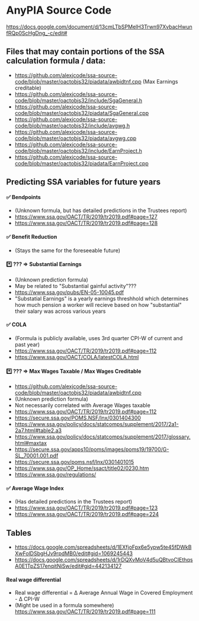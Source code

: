 # AnyPIA Source Code
https://docs.google.com/document/d/13cmLTbSPMelH3Trwn97XvbacHwunfRQp0ScHgDng_-c/edit#

## Files that may contain portions of the SSA calculation formula / data:
- https://github.com/alexjcode/ssa-source-code/blob/master/oactobjs32/piadata/awbidtnf.cpp (Max Earnings creditable)
- https://github.com/alexjcode/ssa-source-code/blob/master/oactobjs32/include/SgaGeneral.h
- https://github.com/alexjcode/ssa-source-code/blob/master/oactobjs32/piadata/SgaGeneral.cpp
- https://github.com/alexjcode/ssa-source-code/blob/master/oactobjs32/include/avgwg.h
- https://github.com/alexjcode/ssa-source-code/blob/master/oactobjs32/piadata/avgwg.cpp
- https://github.com/alexjcode/ssa-source-code/blob/master/oactobjs32/include/EarnProject.h
- https://github.com/alexjcode/ssa-source-code/blob/master/oactobjs32/piadata/EarnProject.cpp

## Predicting SSA variables for future years

#### ✅ Bendpoints
- (Unknown formula, but has detailed predictions in the Trustees report)
- https://www.ssa.gov/OACT/TR/2019/tr2019.pdf#page=127
- https://www.ssa.gov/OACT/TR/2019/tr2019.pdf#page=128

#### ✅ Benefit Reduction
- (Stays the same for the foreseeable future)

#### *️⃣ ??? => Substantial Earnings
- (Unknown prediction formula)
- May be related to "Substantial gainful activity"???
- https://www.ssa.gov/pubs/EN-05-10045.pdf
- "Substatial Earnings" is a yearly earnings threshhold which determines how much pension a worker will recieve based on how "substantial" their salary was across various years

#### ✅ COLA
- (Formula is publicly available, uses 3rd quarter CPI-W of current and past year)
- https://www.ssa.gov/OACT/TR/2019/tr2019.pdf#page=112
- https://www.ssa.gov/OACT/COLA/latestCOLA.html

#### *️⃣ ??? => Max Wages Taxable / Max Wages Creditable
- https://github.com/alexjcode/ssa-source-code/blob/master/oactobjs32/piadata/awbidtnf.cpp
- (Unknown prediction formula)
- Not necessarily correlated with Average Wages taxable
- https://www.ssa.gov/OACT/TR/2019/tr2019.pdf#page=112
- https://secure.ssa.gov/POMS.NSF/lnx/0301404300
- https://www.ssa.gov/policy/docs/statcomps/supplement/2017/2a1-2a7.html#table2.a3
- https://www.ssa.gov/policy/docs/statcomps/supplement/2017/glossary.html#maxtax
- https://secure.ssa.gov/apps10/poms/images/poms19/19700/G-SL_70001.001.pdf
- https://secure.ssa.gov/poms.nsf/lnx/0301401015
- https://www.ssa.gov/OP_Home/ssact/title02/0230.htm
- https://www.ssa.gov/regulations/

#### ✅ Average Wage Index
- (Has detailed predictions in the Trustees report)
- https://www.ssa.gov/OACT/TR/2019/tr2019.pdf#page=123
- https://www.ssa.gov/OACT/TR/2019/tr2019.pdf#page=224

## Tables
- https://docs.google.com/spreadsheets/d/1EXfjoFpx6e5ypw5te45fDWkBXwFolDSbgHJv9rpdMB0/edit#gid=1069245443
- https://docs.google.com/spreadsheets/d/1rDQXvMoV4d5uQBtvoCIEthqsA0E1TpZS17enqitNiSw/edit#gid=442134127

#### Real wage differential
- Real wage differential = Δ Average Annual Wage in Covered Employment - Δ CPI-W
- (Might be used in a formula somewhere)
https://www.ssa.gov/OACT/TR/2019/tr2019.pdf#page=111
